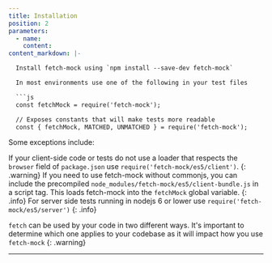 ```yaml
---
title: Installation
position: 2
parameters:
  - name:
    content:
content_markdown: |-

  Install fetch-mock using `npm install --save-dev fetch-mock`

  In most environments use one of the following in your test files

  ```js
  const fetchMock = require('fetch-mock');

  // Exposes constants that will make tests more readable
  const { fetchMock, MATCHED, UNMATCHED } = require('fetch-mock');
  ```

  Some exceptions include:

  If your client-side code or tests do not use a loader that respects the `browser` field of `package.json` use `require('fetch-mock/es5/client')`.
  {: .warning}
  If you need to use fetch-mock without commonjs, you can include the precompiled `node_modules/fetch-mock/es5/client-bundle.js` in a script tag. This loads fetch-mock into the `fetchMock` global variable.
  {: .info}
  For server side tests running in nodejs 6 or lower use `require('fetch-mock/es5/server')`
  {: .info}

  `fetch` can be used by your code in two different ways. It's important to determine which one applies to your codebase as it will impact how you use `fetch-mock`
  {: .warning}

---
```


